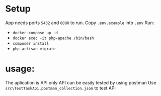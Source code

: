 # Setup
App needs ports `5432` and `8080` to run.
Copy `.env.example` into `.env`
Run:
- `docker-compose up -d`
- `docker exec -it php-apache /bin/bash`
- `composer install`
- `php artisan migrate`


# usage:
The aplication is API only
API can be easily tested by using postman
Use `src\TestTaskApi.postman_collection.json` to test API
